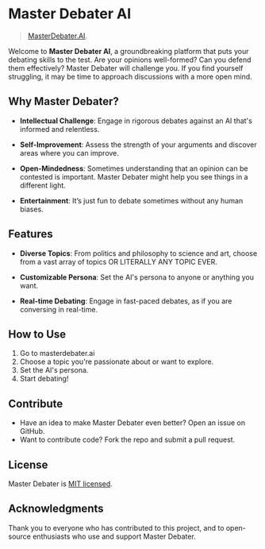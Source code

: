# Master Debater AI

> [MasterDebater.AI](masterdebater.ai).

Welcome to **Master Debater AI**, a groundbreaking platform that puts your debating skills to the test. Are your opinions well-formed? Can you defend them effectively? Master Debater will challenge you. If you find yourself struggling, it may be time to approach discussions with a more open mind.

## Why Master Debater?

- **Intellectual Challenge**: Engage in rigorous debates against an AI that's informed and relentless.

- **Self-Improvement**: Assess the strength of your arguments and discover areas where you can improve.

- **Open-Mindedness**: Sometimes understanding that an opinion can be contested is important. Master Debater might help you see things in a different light.

- **Entertainment**: It’s just fun to debate sometimes without any human biases.

## Features

- **Diverse Topics**: From politics and philosophy to science and art, choose from a vast array of topics OR LITERALLY ANY TOPIC EVER.

- **Customizable Persona**: Set the AI's persona to anyone or anything you want.

- **Real-time Debating**: Engage in fast-paced debates, as if you are conversing in real-time.

## How to Use

1. Go to masterdebater.ai
2. Choose a topic you're passionate about or want to explore.
3. Set the AI's persona.
4. Start debating!

## Contribute

- Have an idea to make Master Debater even better? Open an issue on GitHub.
- Want to contribute code? Fork the repo and submit a pull request.

## License

Master Debater is [MIT licensed](./LICENSE).

## Acknowledgments

Thank you to everyone who has contributed to this project, and to open-source enthusiasts who use and support Master Debater.

